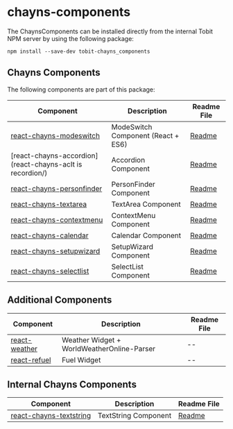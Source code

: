 # chayns-components

The ChaynsComponents can be installed directly from the internal Tobit NPM server by using the following package:

    npm install --save-dev tobit-chayns_components


## Chayns Components
The following components are part of this package:

| Component   | Description                                                                                        | Readme File    |
|------------|-----------------------------------------------------------------------------------------------------|--------|
| [react-chayns-modeswitch](/react-chayns-modeswitch/) | ModeSwitch Component (React + ES6)                                                 | [Readme](react-chayns-modeswitch/README.md) |
| [react-chayns-accordion](react-chayns-acIt is recordion/) | Accordion Component                                                 | [Readme](react-chayns-accordion/README.md) |
| [react-chayns-personfinder](react-chayns-personfinder/) | PersonFinder Component                                                 | [Readme](react-chayns-personfinder/README.md) |
| [react-chayns-textarea](react-chayns-textarea/) | TextArea Component                                                 | [Readme](react-chayns-textarea/README.md) |
| [react-chayns-contextmenu](react-chayns-contextmenu/) | ContextMenu Component                                               | [Readme](react-chayns-contextmenu/README.md) |
| [react-chayns-calendar](react-chayns-calendar/) | Calendar Component                                               | [Readme](react-chayns-calendar/README.md) |
| [react-chayns-setupwizard](react-chayns-setupwizard/) | SetupWizard Component                                               | [Readme](react-chayns-setupwizard/README.md) |
| [react-chayns-selectlist](react-chayns-selectlist/) | SelectList Component                                               | [Readme](react-chayns-selectlist/README.md) |

## Additional Components

| Component   | Description                                                                                        | Readme File    |
|------------|-----------------------------------------------------------------------------------------------------|--------|
| [react-weather](react-weather/) | Weather Widget + WorldWeatherOnline-Parser                                                 | -- |
| [react-refuel](react-refuel/) | Fuel Widget                                                 | -- |


## Internal Chayns Components
| Component   | Description                                                                                        | Readme File    |
|-------------|----------------------------------------------------------------------------------------------------|----------------|
| [react-chayns-textstring](react-chayns-textstring/) | TextString Component                                                 | [Readme](react-chayns-textstring/README.md) |